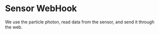 # Sensor WebHook

We use the particle photon, read data from the sensor, and send it through the web.
